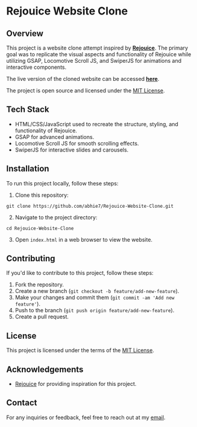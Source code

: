 # Rejouice Website Clone

## Overview

This project is a website clone attempt inspired by [**Rejouice**](https://rejouice.com). The primary goal was to replicate the visual aspects and functionality of Rejouice while utilizing GSAP, Locomotive Scroll JS, and SwiperJS for animations and interactive components.

The live version of the cloned website can be accessed [**here**](https://abhie7.github.io/Rejouice-Website-Clone/).

The project is open source and licensed under the [MIT License](LICENSE).

## Tech Stack

- HTML/CSS/JavaScript used to recreate the structure, styling, and functionality of Rejouice.
- GSAP for advanced animations.
- Locomotive Scroll JS for smooth scrolling effects.
- SwiperJS for interactive slides and carousels.

## Installation

To run this project locally, follow these steps:
1. Clone this repository:
```    
git clone https://github.com/abhie7/Rejouice-Website-Clone.git
```
2. Navigate to the project directory:
```
cd Rejouice-Website-Clone
```
3. Open `index.html` in a web browser to view the website.


## Contributing

If you'd like to contribute to this project, follow these steps:

1. Fork the repository.
2. Create a new branch (`git checkout -b feature/add-new-feature`).
3. Make your changes and commit them (`git commit -am 'Add new feature'`).
4. Push to the branch (`git push origin feature/add-new-feature`).
5. Create a pull request.

## License

This project is licensed under the terms of the [MIT License](LICENSE).

## Acknowledgements

- [Rejouice](https://rejouice.com) for providing inspiration for this project.

## Contact

For any inquiries or feedback, feel free to reach out at my [email](mailto:abhirajchaudhuri@gmail.com).

